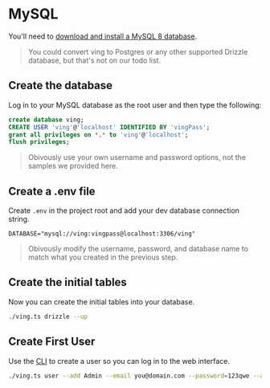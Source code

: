 # MySQL

You'll need to [download and install a MySQL 8 database](https://dev.mysql.com/downloads/mysql/).

> You could convert ving to Postgres or any other supported Drizzle database, but that's not on our todo list.

## Create the database

Log in to your MySQL database as the root user and then type the following:

```sql
create database ving;
CREATE USER 'ving'@'localhost' IDENTIFIED BY 'vingPass';
grant all privileges on *.* to 'ving'@'localhost';
flush privileges;
```

> Obivously use your own username and password options, not the samples we provided here.

## Create a .env file

Create `.env` in the project root and add your dev database connection string.

```
DATABASE="mysql://ving:vingpass@localhost:3306/ving"
```

> Obivously modify the username, password, and database name to match what you created in the previous step.

## Create the initial tables

Now you can create the initial tables into your database.

```bash
./ving.ts drizzle --up
```

## Create First User

Use the [CLI](/ving/cli) to create a user so you can log in to the web interface.

```bash
./ving.ts user --add Admin --email you@domain.com --password=123qwe --admin
```